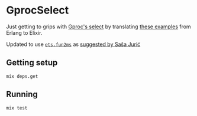 # GprocSelect

Just getting to grips with [Gproc's select](https://github.com/uwiger/gproc/blob/master/doc/gproc.md#select-1) by translating [these examples](https://gist.github.com/rustyio/188032) from Erlang to Elixir.

Updated to use [`ets.fun2ms`](http://erlang.org/doc/man/ets.html#fun2ms-1) as [suggested by Saša Jurić](https://twitter.com/sasajuric/status/779610386832162816)

## Getting setup

```
mix deps.get
```

## Running

```
mix test
```
